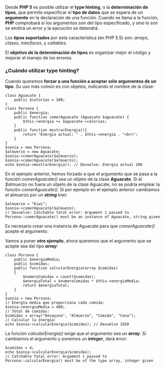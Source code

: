 Desde **PHP 5** es posible utilizar el **type hinting**, o la **determinación de tipos**, que permite especificar el **tipo de datos** que se espera de un **argumento** en la declaración de una función. Cuando se llama a la función, **PHP** comprobará si los argumentos son del tipo especificado, y sino lo son se emitirá un error y la ejecución se detendrá.

Los **tipos soportados** por esta característica (en PHP 5.5) son: _arrays_, _clases_, _interfaces_, y _callables_.

El **objetivo de la determinación de tipos** es organizar mejor el código y mejorar el manejo de los errores.

### ¿Cuándo utilizar type hinting?

Cuando queremos **forzar a una función a aceptar sólo argumentos de un tipo**. Su uso más común es con objetos, indicando el nombre de la clase:

```
class Aguacate {
    public $calorias = 100;
}
class Persona {
    public $energia;
    public function comerAguacate (Aguacate $aguacate) {
        $this->energia += $aguacate->calorias;
    }
    public function mostrarEnergia(){
        return "Energía actual: " . $this->energia . "<br>";
    }
}
$sonia = new Persona;
$almuerzo = new Aguacate;
$sonia->comerAguacate($almuerzo);
$sonia->comerAguacate($almuerzo);
echo $sonia->mostrarEnergia(); // Devuelve: Energía actual 200
```

En el ejemplo anterior, hemos forzado a que el argumento que se pasa a la función _comerAguacate()_ sea un objeto de la clase **Aguacate**. Si el _$almuerzo_ no fuera un objeto de la clase Aguacate, no se podría emplear la función _comerAguacate()_. Si por ejemplo en el ejemplo anterior cambiamos el almuerzo por un _**string**_ kiwi:

```
$almuerzo = "Kiwi";
$sonia->comerAguacate($almuezo);
// Devuelve: Catchable fatal error: Argument 1 passed to Persona::comerAguacate() must be an instance of Aguacate, string given
```

Es necesario crear una instancia de Aguacate para que _comerAguacate()_ acepte el argumento.

Vamos a poner **otro ejemplo**, ahora queremos que el argumento que se acepte sea del tipo _**array**_:

```
class Persona {
    public $energiaMedia;
    public $comidas;
    public function calcularEnergia(array $comidas)
    {
        $numeroComidas = count($comidas);
        $energiaTotal = $numeroComidas * $this->energiaMedia;
        return $energiaTotal;
    }
}
$sonia = new Persona;
// Energía media que proporciona cada comida:
$sonia->energiaMedia = 480;
// Total de comidas:
$comidas = array("Desayuno", "Almuerzo", "Comida", "Cena");
// Calcular la energía:
echo $sonia->calcularEnergia($comidas); // Devuelve 1920
```

La función _calcularEnergia()_ exige que el argumento sea un _**array**_. Si cambiamos el argumento y ponemos un _**integer**_, dará error:

```
$comidas = 4;
echo $sonia->calcularEnergia($comidas);
// Catchable fatal error: Argument 1 passed to Persona::calcularEnergia() must be of the type array, integer given 
```
